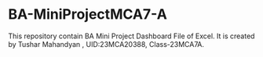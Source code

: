 # BA-MiniProjectMCA7-A

This repository contain BA Mini Project Dashboard File of Excel. It is created by Tushar Mahandyan , UID:23MCA20388, Class-23MCA7A.
